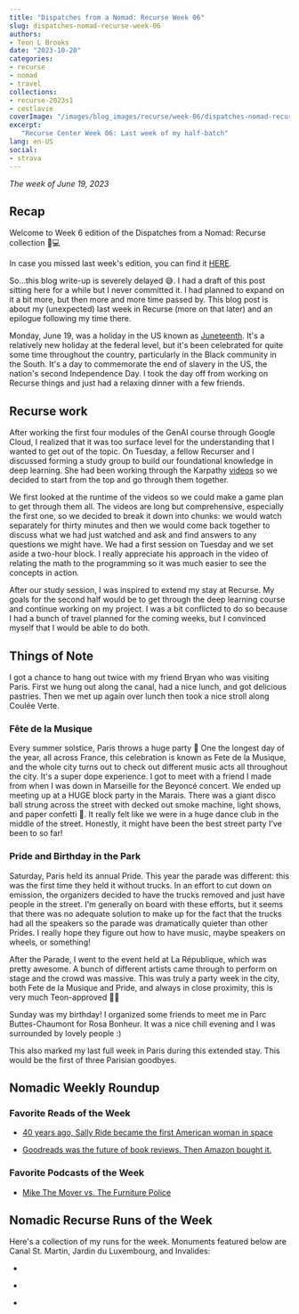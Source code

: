 ```yaml
---
title: "Dispatches from a Nomad: Recurse Week 06"
slug: dispatches-nomad-recurse-week-06
authors:
- Teon L Brooks
date: "2023-10-20"
categories:
- recurse
- nomad
- travel
collections:
- recurse-2023s1
- cestlavie
coverImage: "/images/blog_images/recurse/week-06/dispatches-nomad-recurse-week-06.jpg"
excerpt:
   "Recurse Center Week 06: Last week of my half-batch"
lang: en-US
social:
- strava
---
```

<script> 
    import Callout from '$lib/components/Callout.svelte';
    import Album from '$lib/components/Album.svelte';
</script>

*The week of June 19, 2023*

## Recap

Welcome to Week 6 edition of the Dispatches from a Nomad: Recurse collection 🎒💻

In case you missed last week's edition, you can find it [HERE](./dispatches-nomad-recurse-week-05).


<Callout>
   So...this blog write-up is severely delayed 😅. I had a draft of this post sitting here for a while but I never committed it. I had planned to expand on it a bit more, but then more and more time passed by. This blog post is about my (unexpected) last week in Recurse (more on that later) and an epilogue following my time there.
</Callout>

Monday, June 19, was a holiday in the US known as [Juneteenth](https://nmaahc.si.edu/explore/stories/historical-legacy-juneteenth). It's a relatively new holiday at the federal level, but it's been celebrated for quite some time throughout the country, particularly in the Black community in the South. It's a day to commemorate the end of slavery in the US, the nation's second Independence Day. I took the day off from working on Recurse things and just had a relaxing dinner with a few friends.

## Recurse work

After working the first four modules of the GenAI course through Google Cloud, I realized that it was too surface level for the understanding that I wanted to get out of the topic. On Tuesday, a fellow Recurser and I discussed forming a study group to build our foundational knowledge in deep learning. She had been working through the Karpathy [videos](https://youtube.com/playlist?list=PLAqhIrjkxbuWI23v9cThsA9GvCAUhRvKZ&si=UWnUJcC9NjBZBKKA) so we decided to start from the top and go through them together.

We first looked at the runtime of the videos so we could make a game plan to get through them all. The videos are long but comprehensive, especially the first one, so we decided to break it down into chunks: we would watch separately for thirty minutes and then we would come back together to discuss what we had just watched and ask and find answers to any questions we might have. We had a first session on Tuesday and we set aside a two-hour block. I really appreciate his approach in the video of relating the math to the programming so it was much easier to see the concepts in action.

After our study session, I was inspired to extend my stay at Recurse. My goals for the second half would be to get through the deep learning course and continue working on my project. I was a bit conflicted to do so because I had a bunch of travel planned for the coming weeks, but I convinced myself that I would be able to do both.

## Things of Note

<Album 
    albumHref = "https://photos.app.goo.gl/itX8WBWvwMZHdbFx7"
    imageHref = "/images/blog_images/recurse/week-06/PXL_20230620_115129679.jpg"
    alt = "Me wearing a red cap eating a pistachio roll"
    caption = "Last Week in Paris"
/>

I got a chance to hang out twice with my friend Bryan who was visiting Paris. First we hung out along the canal, had a nice lunch, and got delicious pastries. Then we met up again over lunch then took a nice stroll along Coulée Verte.

### Fête de la Musique

Every summer solstice, Paris throws a huge party 🥳 One the longest day of the year, all across France, this celebration is known as Fete de la Musique, and the whole city turns out to check out different music acts all throughout the city. It's a super dope experience. I got to meet with a friend I made from when I was down in Marseille for the Beyoncé concert. We ended up meeting up at a HUGE block party in the Marais. There was a giant disco ball strung across the street with decked out smoke machine, light shows, and paper confetti 🎊. It really felt like we were in a huge dance club in the middle of the street. Honestly, it might have been the best street party I've been to so far!

### Pride and Birthday in the Park

Saturday, Paris held its annual Pride. This year the parade was different: this was the first time they held it without trucks. In an effort to cut down on emission, the organizers decided to have the trucks removed and just have people in the street. I'm generally on board with these efforts, but it seems that there was no adequate solution to make up for the fact that the trucks had all the speakers so the parade was dramatically quieter than other Prides. I really hope they figure out how to have music, maybe speakers on wheels, or something!

After the Parade, I went to the event held at La République, which was pretty awesome. A bunch of different artists came through to perform on stage and the crowd was massive. This was truly a party week in the city, both Fete de la Musique and Pride, and always in close proximity, this is very much Teon-approved ✌🏾

Sunday was my birthday! I organized some friends to meet me in Parc Buttes-Chaumont for Rosa Bonheur. It was a nice chill evening and I was surrounded by lovely people :)

This also marked my last full week in Paris during this extended stay. This would be the first of three Parisian goodbyes.

## Nomadic Weekly Roundup

### Favorite Reads of the Week

- [40 years ago, Sally Ride became the first American woman in space](https://www.npr.org/2023/06/16/1182114390/sally-ride-first-american-woman-space)

- [Goodreads was the future of book reviews. Then Amazon bought it.](https://www.washingtonpost.com/technology/2023/07/01/amazon-goodreads-elizabeth-gilbert/)

### Favorite Podcasts of the Week

- [Mike The Mover vs. The Furniture Police](https://one.npr.org/?sharedMediaId=1182214943:1184106486)

## Nomadic Recurse Runs of the Week

Here's a collection of my runs for the week. Monuments featured below are Canal St. Martin, Jardin du Luxembourg, and Invalides:

<!-- 16: Canal St. Martin -->
- <div class="strava-embed-placeholder" data-embed-type="activity" data-embed-id="9302626484"></div>

<!-- 17: Jardin du Luxembourg -->
- <div class="strava-embed-placeholder" data-embed-type="activity" data-embed-id="9315687037"></div>

<!-- 18: Invalides -->
- <div class="strava-embed-placeholder" data-embed-type="activity" data-embed-id="9325065916"></div>
